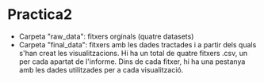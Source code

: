 # Practica2
- Carpeta "raw_data": fitxers orginals (quatre datasets)
- Carpeta "final_data": fitxers amb les dades tractades i a partir dels quals s'han creat les visualitzacions. Hi ha un total de quatre fitxers .csv, un per cada apartat de l'informe. Dins de cada fitxer, hi ha una pestanya amb les dades utilitzades per a cada visualització.

